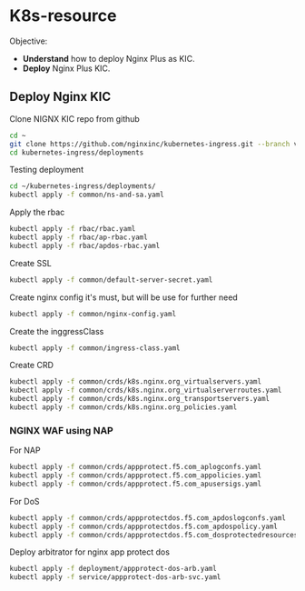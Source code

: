 # K8s-resource
Objective:
- **Understand** how to deploy Nginx Plus as KIC.
- **Deploy** Nginx Plus KIC.

## Deploy Nginx KIC
Clone NIGNX KIC repo from github
```bash
cd ~
git clone https://github.com/nginxinc/kubernetes-ingress.git --branch v2.4.2
cd kubernetes-ingress/deployments
```

Testing deployment
```bash
cd ~/kubernetes-ingress/deployments/
kubectl apply -f common/ns-and-sa.yaml
```

Apply the rbac
```bash
kubectl apply -f rbac/rbac.yaml
kubectl apply -f rbac/ap-rbac.yaml
kubectl apply -f rbac/apdos-rbac.yaml
```

Create SSL
```bash
kubectl apply -f common/default-server-secret.yaml
```

Create nginx config it's must, but will be use for further need
```bash
kubectl apply -f common/nginx-config.yaml
```

Create the inggressClass
```bash
kubectl apply -f common/ingress-class.yaml
```

Create CRD
```bash
kubectl apply -f common/crds/k8s.nginx.org_virtualservers.yaml
kubectl apply -f common/crds/k8s.nginx.org_virtualserverroutes.yaml
kubectl apply -f common/crds/k8s.nginx.org_transportservers.yaml
kubectl apply -f common/crds/k8s.nginx.org_policies.yaml
```

### NGINX WAF using NAP
For NAP
```bash
kubectl apply -f common/crds/appprotect.f5.com_aplogconfs.yaml
kubectl apply -f common/crds/appprotect.f5.com_appolicies.yaml
kubectl apply -f common/crds/appprotect.f5.com_apusersigs.yaml
```

For DoS
```bash
kubectl apply -f common/crds/appprotectdos.f5.com_apdoslogconfs.yaml
kubectl apply -f common/crds/appprotectdos.f5.com_apdospolicy.yaml
kubectl apply -f common/crds/appprotectdos.f5.com_dosprotectedresources.yaml
```

Deploy arbitrator for nginx app protect dos
```bash
kubectl apply -f deployment/appprotect-dos-arb.yaml
kubectl apply -f service/appprotect-dos-arb-svc.yaml
```
```

